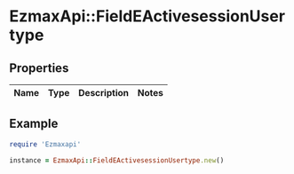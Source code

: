 # EzmaxApi::FieldEActivesessionUsertype

## Properties

| Name | Type | Description | Notes |
| ---- | ---- | ----------- | ----- |

## Example

```ruby
require 'Ezmaxapi'

instance = EzmaxApi::FieldEActivesessionUsertype.new()
```

